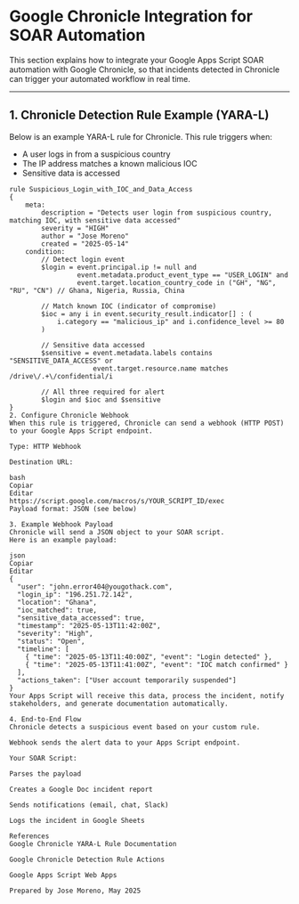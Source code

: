 # Google Chronicle Integration for SOAR Automation

This section explains how to integrate your Google Apps Script SOAR automation with Google Chronicle, so that incidents detected in Chronicle can trigger your automated workflow in real time.

---

## 1. Chronicle Detection Rule Example (YARA-L)

Below is an example YARA-L rule for Chronicle. This rule triggers when:
- A user logs in from a suspicious country
- The IP address matches a known malicious IOC
- Sensitive data is accessed

```yaral
rule Suspicious_Login_with_IOC_and_Data_Access
{
    meta:
        description = "Detects user login from suspicious country, matching IOC, with sensitive data accessed"
        severity = "HIGH"
        author = "Jose Moreno"
        created = "2025-05-14"
    condition:
        // Detect login event
        $login = event.principal.ip != null and
                 event.metadata.product_event_type == "USER_LOGIN" and
                 event.target.location_country_code in ("GH", "NG", "RU", "CN") // Ghana, Nigeria, Russia, China

        // Match known IOC (indicator of compromise)
        $ioc = any i in event.security_result.indicator[] : (
            i.category == "malicious_ip" and i.confidence_level >= 80
        )

        // Sensitive data accessed
        $sensitive = event.metadata.labels contains "SENSITIVE_DATA_ACCESS" or
                     event.target.resource.name matches /drive\/.+\/confidential/i

        // All three required for alert
        $login and $ioc and $sensitive
}
2. Configure Chronicle Webhook
When this rule is triggered, Chronicle can send a webhook (HTTP POST) to your Google Apps Script endpoint.

Type: HTTP Webhook

Destination URL:

bash
Copiar
Editar
https://script.google.com/macros/s/YOUR_SCRIPT_ID/exec
Payload format: JSON (see below)

3. Example Webhook Payload
Chronicle will send a JSON object to your SOAR script.
Here is an example payload:

json
Copiar
Editar
{
  "user": "john.error404@yougothack.com",
  "login_ip": "196.251.72.142",
  "location": "Ghana",
  "ioc_matched": true,
  "sensitive_data_accessed": true,
  "timestamp": "2025-05-13T11:42:00Z",
  "severity": "High",
  "status": "Open",
  "timeline": [
    { "time": "2025-05-13T11:40:00Z", "event": "Login detected" },
    { "time": "2025-05-13T11:41:00Z", "event": "IOC match confirmed" }
  ],
  "actions_taken": ["User account temporarily suspended"]
}
Your Apps Script will receive this data, process the incident, notify stakeholders, and generate documentation automatically.

4. End-to-End Flow
Chronicle detects a suspicious event based on your custom rule.

Webhook sends the alert data to your Apps Script endpoint.

Your SOAR Script:

Parses the payload

Creates a Google Doc incident report

Sends notifications (email, chat, Slack)

Logs the incident in Google Sheets

References
Google Chronicle YARA-L Rule Documentation

Google Chronicle Detection Rule Actions

Google Apps Script Web Apps

Prepared by Jose Moreno, May 2025
